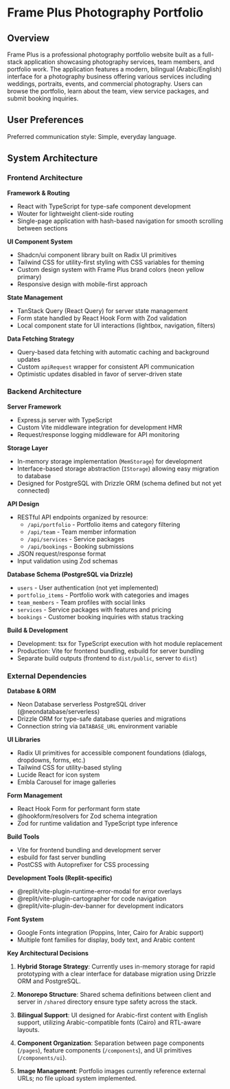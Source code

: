 # Frame Plus Photography Portfolio

## Overview

Frame Plus is a professional photography portfolio website built as a full-stack application showcasing photography services, team members, and portfolio work. The application features a modern, bilingual (Arabic/English) interface for a photography business offering various services including weddings, portraits, events, and commercial photography. Users can browse the portfolio, learn about the team, view service packages, and submit booking inquiries.

## User Preferences

Preferred communication style: Simple, everyday language.

## System Architecture

### Frontend Architecture

**Framework & Routing**
- React with TypeScript for type-safe component development
- Wouter for lightweight client-side routing
- Single-page application with hash-based navigation for smooth scrolling between sections

**UI Component System**
- Shadcn/ui component library built on Radix UI primitives
- Tailwind CSS for utility-first styling with CSS variables for theming
- Custom design system with Frame Plus brand colors (neon yellow primary)
- Responsive design with mobile-first approach

**State Management**
- TanStack Query (React Query) for server state management
- Form state handled by React Hook Form with Zod validation
- Local component state for UI interactions (lightbox, navigation, filters)

**Data Fetching Strategy**
- Query-based data fetching with automatic caching and background updates
- Custom `apiRequest` wrapper for consistent API communication
- Optimistic updates disabled in favor of server-driven state

### Backend Architecture

**Server Framework**
- Express.js server with TypeScript
- Custom Vite middleware integration for development HMR
- Request/response logging middleware for API monitoring

**Storage Layer**
- In-memory storage implementation (`MemStorage`) for development
- Interface-based storage abstraction (`IStorage`) allowing easy migration to database
- Designed for PostgreSQL with Drizzle ORM (schema defined but not yet connected)

**API Design**
- RESTful API endpoints organized by resource:
  - `/api/portfolio` - Portfolio items and category filtering
  - `/api/team` - Team member information
  - `/api/services` - Service packages
  - `/api/bookings` - Booking submissions
- JSON request/response format
- Input validation using Zod schemas

**Database Schema (PostgreSQL via Drizzle)**
- `users` - User authentication (not yet implemented)
- `portfolio_items` - Portfolio work with categories and images
- `team_members` - Team profiles with social links
- `services` - Service packages with features and pricing
- `bookings` - Customer booking inquiries with status tracking

**Build & Development**
- Development: tsx for TypeScript execution with hot module replacement
- Production: Vite for frontend bundling, esbuild for server bundling
- Separate build outputs (frontend to `dist/public`, server to `dist`)

### External Dependencies

**Database & ORM**
- Neon Database serverless PostgreSQL driver (@neondatabase/serverless)
- Drizzle ORM for type-safe database queries and migrations
- Connection string via `DATABASE_URL` environment variable

**UI Libraries**
- Radix UI primitives for accessible component foundations (dialogs, dropdowns, forms, etc.)
- Tailwind CSS for utility-based styling
- Lucide React for icon system
- Embla Carousel for image galleries

**Form Management**
- React Hook Form for performant form state
- @hookform/resolvers for Zod schema integration
- Zod for runtime validation and TypeScript type inference

**Build Tools**
- Vite for frontend bundling and development server
- esbuild for fast server bundling
- PostCSS with Autoprefixer for CSS processing

**Development Tools (Replit-specific)**
- @replit/vite-plugin-runtime-error-modal for error overlays
- @replit/vite-plugin-cartographer for code navigation
- @replit/vite-plugin-dev-banner for development indicators

**Font System**
- Google Fonts integration (Poppins, Inter, Cairo for Arabic support)
- Multiple font families for display, body text, and Arabic content

**Key Architectural Decisions**

1. **Hybrid Storage Strategy**: Currently uses in-memory storage for rapid prototyping with a clear interface for database migration using Drizzle ORM and PostgreSQL.

2. **Monorepo Structure**: Shared schema definitions between client and server in `/shared` directory ensure type safety across the stack.

3. **Bilingual Support**: UI designed for Arabic-first content with English support, utilizing Arabic-compatible fonts (Cairo) and RTL-aware layouts.

4. **Component Organization**: Separation between page components (`/pages`), feature components (`/components`), and UI primitives (`/components/ui`).

5. **Image Management**: Portfolio images currently reference external URLs; no file upload system implemented.